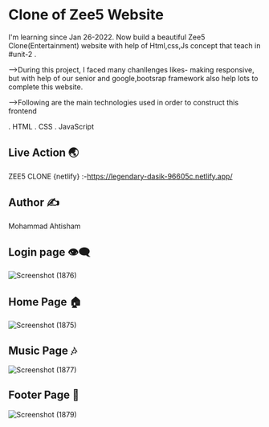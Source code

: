 
# Clone of Zee5 Website

 I'm learning since Jan 26-2022. Now build a beautiful Zee5 Clone(Entertainment) website with help of Html,css,Js concept that teach in #unit-2 .

-->During this project, I faced many chanllenges likes- making responsive, but with help of our senior and google,bootsrap framework also help lots  to complete this website.


-->Following are the main technologies used in order to construct this frontend

. HTML
. CSS
. JavaScript


## Live Action 🌏

ZEE5 CLONE {netlify} :-https://legendary-dasik-96605c.netlify.app/
## Author ✍️

Mohammad Ahtisham
## Login page 👁️‍🗨️
![Screenshot (1876)](https://user-images.githubusercontent.com/100846744/167242467-1057b7f4-edb8-4f24-9ab4-07abf33b5c38.png)

## Home Page 🏠
![Screenshot (1875)](https://user-images.githubusercontent.com/100846744/167242457-6f74cb3b-267e-4c31-bbe4-7731fe27b608.png)

## Music Page 🎶
![Screenshot (1877)](https://user-images.githubusercontent.com/100846744/167242514-7403c00d-1eb6-47d0-8989-6b7feac29740.png)

## Footer Page 🚧
![Screenshot (1879)](https://user-images.githubusercontent.com/100846744/167242530-1901b2ed-c611-4520-b8ca-93e8052a6a13.png)






